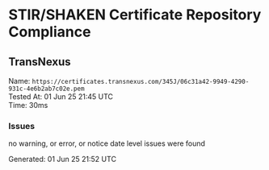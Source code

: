 # STIR/SHAKEN Certificate Repository Compliance

## TransNexus

Name: `https://certificates.transnexus.com/345J/06c31a42-9949-4290-931c-4e6b2ab7c02e.pem`\
Tested At: 01 Jun 25 21:45 UTC\
Time: 30ms

### Issues

no warning, or error, or notice date level issues were found

Generated: 01 Jun 25 21:52 UTC